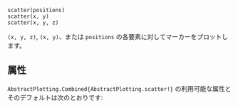 ```
scatter(positions)
scatter(x, y)
scatter(x, y, z)
```

`(x, y, z)`, `(x, y)`、または `positions` の各要素に対してマーカーをプロットします。

## 属性

`AbstractPlotting.Combined{AbstractPlotting.scatter!}` の利用可能な属性とそのデフォルトは次のとおりです: 

```

```
